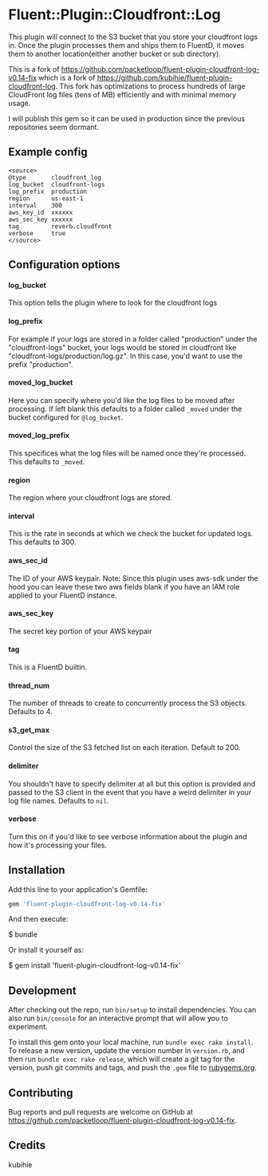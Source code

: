 # Fluent::Plugin::Cloudfront::Log
This plugin will connect to the S3 bucket that you store your cloudfront logs in. Once the plugin processes them and ships them to FluentD, it moves them to another location(either another bucket or sub directory).

This is a fork of https://github.com/packetloop/fluent-plugin-cloudfront-log-v0.14-fix which is a fork
of https://github.com/kubihie/fluent-plugin-cloudfront-log. This fork has
optimizations to process hundreds of large CloudFront log files (tens of MB)
efficiently and with minimal memory usage.

I will publish this gem so it can be used in production since the previous
repositories seem dormant.
## Example config
```
<source>
@type       cloudfront_log
log_bucket  cloudfront-logs
log_prefix  production
region      us-east-1
interval    300
aws_key_id  xxxxxx
aws_sec_key xxxxxx
tag         reverb.cloudfront
verbose     true
</source>
```

## Configuration options

#### log_bucket
This option tells the plugin where to look for the cloudfront logs

#### log_prefix
For example if your logs are stored in a folder called "production" under the "cloudfront-logs" bucket, your logs would be stored in cloudfront like "cloudfront-logs/production/log.gz".
In this case, you'd want to use the prefix "production".

#### moved_log_bucket
Here you can specify where you'd like the log files to be moved after processing. If left blank this defaults to a folder called `_moved` under the bucket configured for `@log_bucket`.

#### moved_log_prefix
This specifices what the log files will be named once they're processed. This defaults to `_moved`.

#### region
The region where your cloudfront logs are stored.

#### interval
This is the rate in seconds at which we check the bucket for updated logs. This defaults to 300.
#### aws_sec_id
The ID of your AWS keypair. Note: Since this plugin uses aws-sdk under the hood you can leave these two aws fields blank if you have an IAM role applied to your FluentD instance.

#### aws_sec_key
The secret key portion of your AWS keypair

#### tag
This is a FluentD builtin.

#### thread_num
The number of threads to create to concurrently process the S3 objects. Defaults to 4.

#### s3_get_max
Control the size of the S3 fetched list on each iteration. Default to 200.

#### delimiter
You shouldn't have to specify delimiter at all but this option is provided and passed to the S3 client in the event that you have a weird delimiter in your log file names. Defaults to `nil`.

#### verbose
Turn this on if you'd like to see verbose information about the plugin and how it's processing your files.

## Installation

Add this line to your application's Gemfile:

```ruby
gem 'fluent-plugin-cloudfront-log-v0.14-fix'
```

And then execute:

$ bundle

Or install it yourself as:

$ gem install 'fluent-plugin-cloudfront-log-v0.14-fix'

## Development

After checking out the repo, run `bin/setup` to install dependencies. You can also run `bin/console` for an interactive prompt that will allow you to experiment.

To install this gem onto your local machine, run `bundle exec rake install`. To release a new version, update the version number in `version.rb`, and then run `bundle exec rake release`, which will create a git tag for the version, push git commits and tags, and push the `.gem` file to [rubygems.org](https://rubygems.org).

## Contributing

Bug reports and pull requests are welcome on GitHub at https://github.com/packetloop/fluent-plugin-cloudfront-log-v0.14-fix.

## Credits

kubihie
